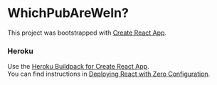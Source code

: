 # WhichPubAreWeIn?

This project was bootstrapped with [Create React App](https://github.com/facebookincubator/create-react-app).

### Heroku

Use the [Heroku Buildpack for Create React App](https://github.com/mars/create-react-app-buildpack).  
You can find instructions in [Deploying React with Zero Configuration](https://blog.heroku.com/deploying-react-with-zero-configuration).
